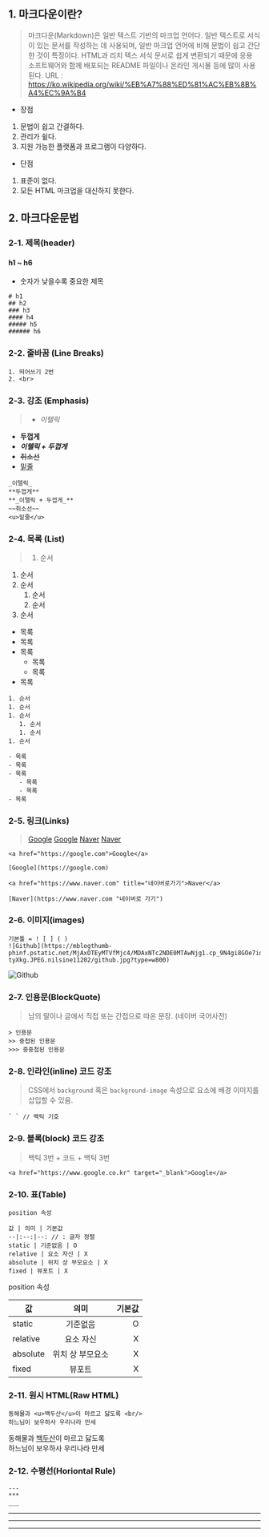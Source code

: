 ## 1. 마크다운이란?

> 마크다운(Markdown)은 일반 텍스트 기반의 마크업 언어다. 일반 텍스트로 서식이 있는 문서를 작성하는 데 사용되며, 일반 마크업 언어에 비해 문법이 쉽고 간단한 것이 특징이다. HTML과 리치 텍스 서식 문서로 쉽게 변환되기 때문에 응용 소프트웨어와 함께 배포되는 README 파일이나 온라인 게시물 등에 많이 사용된다.
> URL : https://ko.wikipedia.org/wiki/%EB%A7%88%ED%81%AC%EB%8B%A4%EC%9A%B4

- 장점

1. 문법이 쉽고 간결하다.
2. 관리가 슆다.
3. 지원 가능한 플랫폼과 프로그램이 다양하다.

- 단점

1. 표준이 없다.
2. 모든 HTML 마크업을 대신하지 못한다.

## 2. 마크다운문법

### 2-1. 제목(header)

#### h1 ~ h6

- 숫자가 낮을수록 중요한 제목

```
# h1
## h2
### h3
#### h4
##### h5
###### h6
```

### 2-2. 줄바꿈 (Line Breaks)

```
1. 띄어쓰기 2번
2. <br>
```

### 2-3. 강조 (Emphasis)

> - _이텔릭_

- **두껍게**
- **_이텔릭 + 두껍게_**
- ~~취소선~~
- <u>밑줄</u>

```
_이텔릭_
**두껍게**
**_이텔릭 + 두껍게_**
~~취소선~~
<u>밑줄</u>
```

### 2-4. 목록 (List)

> 1. 순서

1. 순서
1. 순서
   1. 순서
   1. 순서
1. 순서

- 목록
- 목록
- 목록
  - 목록
  - 목록
- 목록

```
1. 순서
1. 순서
1. 순서
   1. 순서
   1. 순서
1. 순서

- 목록
- 목록
- 목록
   - 목록
   - 목록
- 목록
```

### 2-5. 링크(Links)

> <a href="https://google.com">Google</a>
> [Google](https://google.com)
> <a href="https://www.naver.com" title="네이버로가기">Naver</a>
> [Naver](https://www.naver.com "네이버로 가기")

```
<a href="https://google.com">Google</a>

[Google](https://google.com)

<a href="https://www.naver.com" title="네이버로가기">Naver</a>

[Naver](https://www.naver.com "네이버로 가기")
```

### 2-6. 이미지(images)

```
기본틀 = ! [ ] ( )
![Github](https://mblogthumb-phinf.pstatic.net/MjAxOTEyMTVfMjc4/MDAxNTc2NDE0MTAwNjg1.cp_9N4gi8GOe7idQjx6pC1LUhK9EqpIs9uArKqZq6iUg.1vF6bTjG3vJW4mb_WagZ5gh0gfwjoo2bznBTEs-tyXkg.JPEG.nilsine11202/github.jpg?type=w800)
```

![Github](https://mblogthumb-phinf.pstatic.net/MjAxOTEyMTVfMjc4/MDAxNTc2NDE0MTAwNjg1.cp_9N4gi8GOe7idQjx6pC1LUhK9EqpIs9uArKqZq6iUg.1vF6bTjG3vJW4mb_WagZ5gh0gfwjoo2bznBTEs-tyXkg.JPEG.nilsine11202/github.jpg?type=w800)

### 2-7. 인용문(BlockQuote)

> 남의 말이나 글에서 직접 또는 간접으로 따온 문장.
> (네이버 국어사전)

```
> 인용문
>> 중첩된 인용문
>>> 중중첩된 인용문
```

### 2-8. 인라인(inline) 코드 강조

> CSS에서 `background` 혹은 `background-image` 속성으로 요소에 배경 이미지를 삽입할 수 있음.

```
` ` // 백틱 기호
```

### 2-9. 블록(block) 코드 강조

> 백틱 3번 + 코드 + 백틱 3번

```
<a href="https://www.google.co.kr" target="_blank">Google</a>
```

### 2-10. 표(Table)

```
position 속성

값 | 의미 | 기본값
--|:--:|--: // : 글자 정렬
static | 기준없음 | O
relative | 요소 자신 | X
absolute | 위치 상 부모요소 | X
fixed | 뷰포트 | X
```

position 속성

| 값       |       의미       | 기본값 |
| -------- | :--------------: | -----: |
| static   |     기준없음     |      O |
| relative |    요소 자신     |      X |
| absolute | 위치 상 부모요소 |      X |
| fixed    |      뷰포트      |      X |

### 2-11. 원시 HTML(Raw HTML)

```
동해물과 <u>백두산</u>이 마르고 닳도록 <br/>
하느님이 보우하사 우리나라 만세

```

동해물과 <u>백두산</u>이 마르고 닳도록 <br/>
하느님이 보우하사 우리나라 만세

### 2-12. 수평선(Horiontal Rule)

```
---
***
___
```

---

---

---
